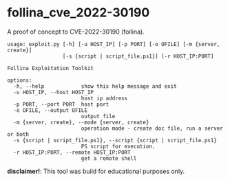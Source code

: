 # follina_cve_2022-30190
A proof of concept to CVE-2022-30190 (follina).
```
usage: exploit.py [-h] [-u HOST_IP] [-p PORT] [-o OFILE] [-m {server, create}]
                  [-s {script | script_file.ps1}] [-r HOST_IP:PORT]

Follina Exploitation Toolkit

options:
  -h, --help            show this help message and exit
  -u HOST_IP, --host HOST_IP
                        host ip address
  -p PORT, --port PORT  host port
  -o OFILE, --output OFILE
                        output file
  -m {server, create}, --mode {server, create}
                        operation mode - create doc file, run a server or both
  -s {script | script_file.ps1}, --script {script | script_file.ps1}
                        PS script for execution.
  -r HOST_IP:PORT, --remote HOST_IP:PORT
                        get a remote shell
```

**disclaimer!**: This tool was build for educational purposes only.

